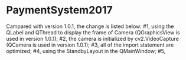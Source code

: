 # PaymentSystem2017
Campared with version 1.0.1, the change is listed below:
#1, using the QLabel and QThread to display the frame of Camera (QGraphicsView is used in version 1.0.1);
#2, the camera is initialized by cv2.VideoCapture (QCamera is used in version 1.0.1);
#3, all of the import statement are optimized;
#4, using the StandbyLayout in the QMainWindow;
#5, 
